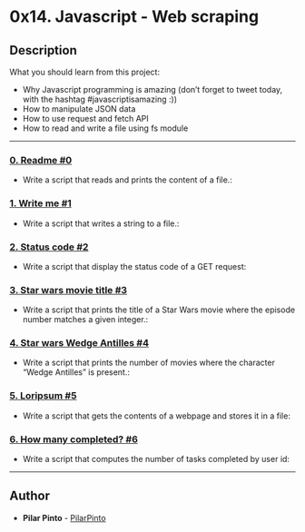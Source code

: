 # 0x14. Javascript - Web scraping

## Description
What you should learn from this project:

* Why Javascript programming is amazing (don’t forget to tweet today, with the hashtag #javascriptisamazing :))
* How to manipulate JSON data
* How to use request and fetch API
* How to read and write a file using fs module

---

### [0. Readme #0](./0-readme.js)
* Write a script that reads and prints the content of a file.:


### [1. Write me #1](./1-writeme.js)
* Write a script that writes a string to a file.:


### [2. Status code  #2](./2-statuscode.js)
* Write a script that display the status code of a GET request:


### [3. Star wars movie title #3](./3-starwars_title.js)
* Write a script that prints the title of a Star Wars movie where the episode number matches a given integer.:


### [4. Star wars Wedge Antilles  #4](./4-starwars_count.js)
* Write a script that prints the number of movies where the character “Wedge Antilles” is present.:


### [5. Loripsum  #5](./5-request_store.js)
* Write a script that gets the contents of a webpage and stores it in a file:


### [6. How many completed? #6](./6-completed_tasks.js)
* Write a script that computes the number of tasks completed by user id:

---

## Author
* **Pilar Pinto** - [PilarPinto](https://github.com/PilarPinto)
